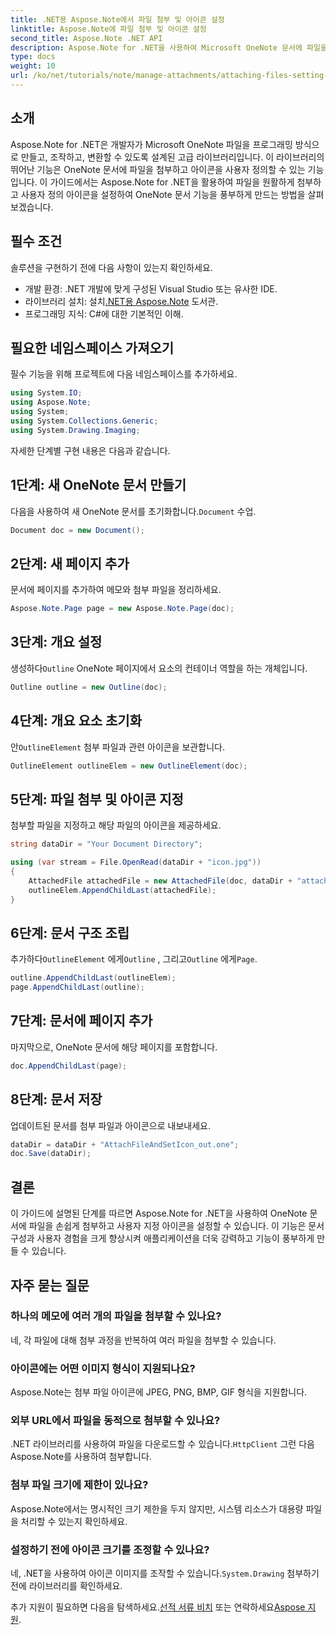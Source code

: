 ```yaml
---
title: .NET용 Aspose.Note에서 파일 첨부 및 아이콘 설정
linktitle: Aspose.Note에 파일 첨부 및 아이콘 설정
second_title: Aspose.Note .NET API
description: Aspose.Note for .NET을 사용하여 Microsoft OneNote 문서에 파일을 첨부하고 사용자 지정 아이콘을 설정하는 방법을 단계별로 알아보세요. 원활한 문서 관리 및 사용자 지정 기능으로 .NET 애플리케이션을 강화하세요.
type: docs
weight: 10
url: /ko/net/tutorials/note/manage-attachments/attaching-files-setting-icons/
---
```

## 소개

Aspose.Note for .NET은 개발자가 Microsoft OneNote 파일을 프로그래밍 방식으로 만들고, 조작하고, 변환할 수 있도록 설계된 고급 라이브러리입니다. 이 라이브러리의 뛰어난 기능은 OneNote 문서에 파일을 첨부하고 아이콘을 사용자 정의할 수 있는 기능입니다. 이 가이드에서는 Aspose.Note for .NET을 활용하여 파일을 원활하게 첨부하고 사용자 정의 아이콘을 설정하여 OneNote 문서 기능을 풍부하게 만드는 방법을 살펴보겠습니다.

## 필수 조건

솔루션을 구현하기 전에 다음 사항이 있는지 확인하세요.

- 개발 환경: .NET 개발에 맞게 구성된 Visual Studio 또는 유사한 IDE.
-  라이브러리 설치: 설치[.NET용 Aspose.Note](https://releases.aspose.com/words/net/) 도서관.
- 프로그래밍 지식: C#에 대한 기본적인 이해.

## 필요한 네임스페이스 가져오기

필수 기능을 위해 프로젝트에 다음 네임스페이스를 추가하세요.

```csharp
using System.IO;
using Aspose.Note;
using System;
using System.Collections.Generic;
using System.Drawing.Imaging;
```

자세한 단계별 구현 내용은 다음과 같습니다.

## 1단계: 새 OneNote 문서 만들기

 다음을 사용하여 새 OneNote 문서를 초기화합니다.`Document` 수업.

```csharp
Document doc = new Document();
```

## 2단계: 새 페이지 추가

문서에 페이지를 추가하여 메모와 첨부 파일을 정리하세요.

```csharp
Aspose.Note.Page page = new Aspose.Note.Page(doc);
```

## 3단계: 개요 설정

 생성하다`Outline` OneNote 페이지에서 요소의 컨테이너 역할을 하는 개체입니다.

```csharp
Outline outline = new Outline(doc);
```

## 4단계: 개요 요소 초기화

 안`OutlineElement` 첨부 파일과 관련 아이콘을 보관합니다.

```csharp
OutlineElement outlineElem = new OutlineElement(doc);
```

## 5단계: 파일 첨부 및 아이콘 지정

첨부할 파일을 지정하고 해당 파일의 아이콘을 제공하세요.

```csharp
string dataDir = "Your Document Directory";

using (var stream = File.OpenRead(dataDir + "icon.jpg"))
{
    AttachedFile attachedFile = new AttachedFile(doc, dataDir + "attachment.txt", stream, ImageFormat.Jpeg);
    outlineElem.AppendChildLast(attachedFile);
}
```

## 6단계: 문서 구조 조립

 추가하다`OutlineElement` 에게`Outline` , 그리고`Outline` 에게`Page`.

```csharp
outline.AppendChildLast(outlineElem);
page.AppendChildLast(outline);
```

## 7단계: 문서에 페이지 추가

마지막으로, OneNote 문서에 해당 페이지를 포함합니다.

```csharp
doc.AppendChildLast(page);
```

## 8단계: 문서 저장

업데이트된 문서를 첨부 파일과 아이콘으로 내보내세요.

```csharp
dataDir = dataDir + "AttachFileAndSetIcon_out.one";
doc.Save(dataDir);
```

## 결론

이 가이드에 설명된 단계를 따르면 Aspose.Note for .NET을 사용하여 OneNote 문서에 파일을 손쉽게 첨부하고 사용자 지정 아이콘을 설정할 수 있습니다. 이 기능은 문서 구성과 사용자 경험을 크게 향상시켜 애플리케이션을 더욱 강력하고 기능이 풍부하게 만들 수 있습니다.

## 자주 묻는 질문

### 하나의 메모에 여러 개의 파일을 첨부할 수 있나요?
네, 각 파일에 대해 첨부 과정을 반복하여 여러 파일을 첨부할 수 있습니다.

### 아이콘에는 어떤 이미지 형식이 지원되나요?
Aspose.Note는 첨부 파일 아이콘에 JPEG, PNG, BMP, GIF 형식을 지원합니다.

### 외부 URL에서 파일을 동적으로 첨부할 수 있나요?
 .NET 라이브러리를 사용하여 파일을 다운로드할 수 있습니다.`HttpClient` 그런 다음 Aspose.Note를 사용하여 첨부합니다.

### 첨부 파일 크기에 제한이 있나요?
Aspose.Note에서는 명시적인 크기 제한을 두지 않지만, 시스템 리소스가 대용량 파일을 처리할 수 있는지 확인하세요.

### 설정하기 전에 아이콘 크기를 조정할 수 있나요?
 네, .NET을 사용하여 아이콘 이미지를 조작할 수 있습니다.`System.Drawing` 첨부하기 전에 라이브러리를 확인하세요.

 추가 지원이 필요하면 다음을 탐색하세요.[선적 서류 비치](https://reference.aspose.com/words/net/) 또는 연락하세요[Aspose 지원](https://forum.aspose.com/c/words/8).